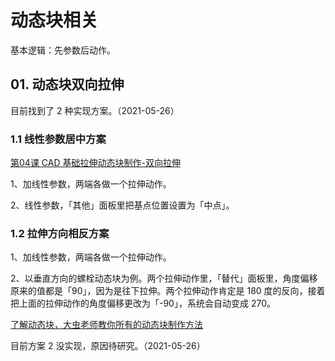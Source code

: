 # 动态块相关

基本逻辑：先参数后动作。

## 01. 动态块双向拉伸

目前找到了 2 种实现方案。（2021-05-26）

### 1.1 线性参数居中方案

[第04课 CAD 基础拉伸动态块制作-双向拉伸](https://www.bilibili.com/video/av71869013/)

1、加线性参数，两端各做一个拉伸动作。

2、线性参数，「其他」面板里把基点位置设置为「中点」。

### 1.2 拉伸方向相反方案

1、加线性参数，两端各做一个拉伸动作。

2、以垂直方向的螺栓动态块为例。两个拉伸动作里，「替代」面板里，角度偏移原来的值都是「90」，因为是往下拉伸。两个拉伸动作肯定是 180 度的反向，接着把上面的拉伸动作的角度偏移更改为「-90」，系统会自动变成 270。

[了解动态块，大虫老师教你所有的动态块制作方法](https://www.bilibili.com/video/BV1a7411V75v/?spm_id_from=333.788.b_7265636f5f6c697374.15)

目前方案 2 没实现，原因待研究。（2021-05-26）
